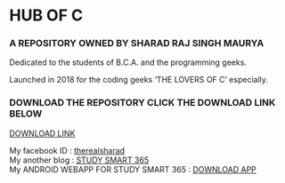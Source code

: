 <h1>HUB OF C</h1>
<h3>A REPOSITORY OWNED BY SHARAD RAJ SINGH MAURYA</h3>
<p>Dedicated to the students of B.C.A. and the programming geeks.</p>
<p>Launched in 2018 for the coding geeks ‘THE LOVERS OF C’ especially.</p>

<h3>DOWNLOAD THE REPOSITORY CLICK THE DOWNLOAD LINK BELOW
</h3> <a href="https://github.com/IAMSHARADRAJ/C/archive/master.zip">DOWNLOAD LINK</a>
<br>

My facebook ID : <a href="https://wwww.facebook.com/therealsharad">therealsharad</a><br>
  My another blog : <a href="https://studysmart365.wordpress.com">STUDY SMART 365</a><br>
  My ANDROID WEBAPP FOR STUDY SMART 365 : <a href="https://www.mediafire.com/file/5b9by662d5dnvyz/STUDY_SMART_365_release.apk">DOWNLOAD APP</a>
